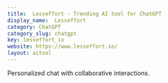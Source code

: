 ```yaml
---
title:  Lesseffort - Trending AI tool for ChatGPT
display_name:  Lesseffort
category: ChatGPT
category_slug: chatgpt
key: lesseffort_io
website: https://www.lesseffort.io/
layout: aitool
---
```


Personalized chat with collaborative interactions.
